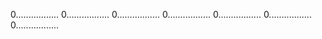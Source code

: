 0.................
0.................
0.................
0.................
0.................
0.................
0.................
